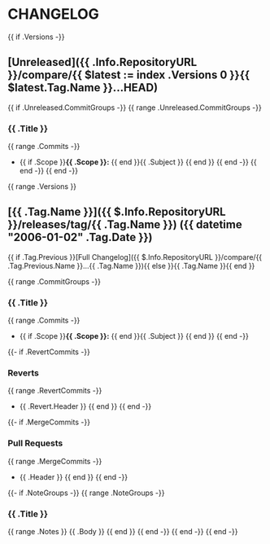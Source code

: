 # CHANGELOG

{{ if .Versions -}}
## [Unreleased]({{ .Info.RepositoryURL }}/compare/{{ $latest := index .Versions 0 }}{{ $latest.Tag.Name }}...HEAD)

{{ if .Unreleased.CommitGroups -}}
{{ range .Unreleased.CommitGroups -}}
### {{ .Title }}

{{ range .Commits -}}
- {{ if .Scope }}**{{ .Scope }}:** {{ end }}{{ .Subject }}
{{ end }}
{{ end -}}
{{ end -}}
{{ end -}}

{{ range .Versions }}

## [{{ .Tag.Name }}]({{ $.Info.RepositoryURL }}/releases/tag/{{ .Tag.Name }}) ({{ datetime "2006-01-02" .Tag.Date }})

{{ if .Tag.Previous }}[Full Changelog]({{ $.Info.RepositoryURL }}/compare/{{ .Tag.Previous.Name }}...{{ .Tag.Name }}){{ else }}{{ .Tag.Name }}{{ end }}

{{ range .CommitGroups -}}

### {{ .Title }}

{{ range .Commits -}}
- {{ if .Scope }}**{{ .Scope }}:** {{ end }}{{ .Subject }}
{{ end }}
{{ end -}}

{{- if .RevertCommits -}}

### Reverts

{{ range .RevertCommits -}}
- {{ .Revert.Header }}
{{ end }}
{{ end -}}

{{- if .MergeCommits -}}

### Pull Requests

{{ range .MergeCommits -}}
- {{ .Header }}
{{ end }}
{{ end -}}

{{- if .NoteGroups -}}
{{ range .NoteGroups -}}
### {{ .Title }}
{{ range .Notes }}
{{ .Body }}
{{ end }}
{{ end -}}
{{ end -}}
{{ end -}}
